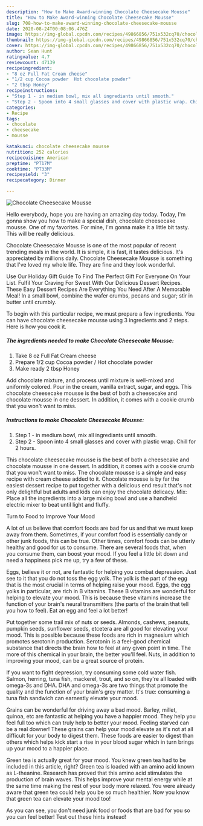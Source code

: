 ```yaml
---
description: "How to Make Award-winning Chocolate Cheesecake Mousse"
title: "How to Make Award-winning Chocolate Cheesecake Mousse"
slug: 708-how-to-make-award-winning-chocolate-cheesecake-mousse
date: 2020-08-24T00:08:06.476Z
image: https://img-global.cpcdn.com/recipes/49866856/751x532cq70/chocolate-cheesecake-mousse-recipe-main-photo.jpg
thumbnail: https://img-global.cpcdn.com/recipes/49866856/751x532cq70/chocolate-cheesecake-mousse-recipe-main-photo.jpg
cover: https://img-global.cpcdn.com/recipes/49866856/751x532cq70/chocolate-cheesecake-mousse-recipe-main-photo.jpg
author: Sean Hunt
ratingvalue: 4.7
reviewcount: 47139
recipeingredient:
- "8 oz Full Fat Cream cheese"
- "1/2 cup Cocoa powder  Hot chocolate powder"
- "2 tbsp Honey"
recipeinstructions:
- "Step 1 - in medium bowl, mix all ingrediants until smooth."
- "Step 2 - Spoon into 4 small glasses and cover with plastic wrap. Chill for 2 hours."
categories:
- Recipe
tags:
- chocolate
- cheesecake
- mousse

katakunci: chocolate cheesecake mousse 
nutrition: 252 calories
recipecuisine: American
preptime: "PT17M"
cooktime: "PT33M"
recipeyield: "3"
recipecategory: Dinner

---
```



![Chocolate Cheesecake Mousse](https://img-global.cpcdn.com/recipes/49866856/751x532cq70/chocolate-cheesecake-mousse-recipe-main-photo.jpg)

Hello everybody, hope you are having an amazing day today. Today, I'm gonna show you how to make a special dish, chocolate cheesecake mousse. One of my favorites. For mine, I'm gonna make it a little bit tasty. This will be really delicious.

Chocolate Cheesecake Mousse is one of the most popular of recent trending meals in the world. It is simple, it is fast, it tastes delicious. It's appreciated by millions daily. Chocolate Cheesecake Mousse is something that I've loved my whole life. They are fine and they look wonderful.

Use Our Holiday Gift Guide To Find The Perfect Gift For Everyone On Your List. Fulfil Your Craving For Sweet With Our Delicious Dessert Recipes. These Easy Dessert Recipes Are Everything You Need After A Memorable Meal! In a small bowl, combine the wafer crumbs, pecans and sugar; stir in butter until crumbly.


To begin with this particular recipe, we must prepare a few ingredients. You can have chocolate cheesecake mousse using 3 ingredients and 2 steps. Here is how you cook it.

<!--inarticleads1-->

##### The ingredients needed to make Chocolate Cheesecake Mousse:

1. Take 8 oz Full Fat Cream cheese
1. Prepare 1/2 cup Cocoa powder / Hot chocolate powder
1. Make ready 2 tbsp Honey


Add chocolate mixture, and process until mixture is well-mixed and uniformly colored. Pour in the cream, vanilla extract, sugar, and eggs. This chocolate cheesecake mousse is the best of both a cheesecake and chocolate mousse in one dessert. In addition, it comes with a cookie crumb that you won&#39;t want to miss. 

<!--inarticleads2-->

##### Instructions to make Chocolate Cheesecake Mousse:

1. Step 1 - in medium bowl, mix all ingrediants until smooth.
1. Step 2 - Spoon into 4 small glasses and cover with plastic wrap. Chill for 2 hours.


This chocolate cheesecake mousse is the best of both a cheesecake and chocolate mousse in one dessert. In addition, it comes with a cookie crumb that you won&#39;t want to miss. The chocolate mousse is a simple and easy recipe with cream cheese added to it. Chocolate mousse is by far the easiest dessert recipe to put together with a delicious end result that&#39;s not only delightful but adults and kids can enjoy the chocolate delicacy. Mix: Place all the ingredients into a large mixing bowl and use a handheld electric mixer to beat until light and fluffy. 

Turn to Food to Improve Your Mood


A lot of us believe that comfort foods are bad for us and that we must keep away from them. Sometimes, if your comfort food is essentially candy or other junk foods, this can be true. Other times, comfort foods can be utterly healthy and good for us to consume. There are several foods that, when you consume them, can boost your mood. If you feel a little bit down and need a happiness pick me up, try a few of these.

Eggs, believe it or not, are fantastic for helping you combat depression. Just see to it that you do not toss the egg yolk. The yolk is the part of the egg that is the most crucial in terms of helping raise your mood. Eggs, the egg yolks in particular, are rich in B vitamins. These B vitamins are wonderful for helping to elevate your mood. This is because these vitamins increase the function of your brain's neural transmitters (the parts of the brain that tell you how to feel). Eat an egg and feel a lot better!

Put together some trail mix of nuts or seeds. Almonds, cashews, peanuts, pumpkin seeds, sunflower seeds, etcetera are all good for elevating your mood. This is possible because these foods are rich in magnesium which promotes serotonin production. Serotonin is a feel-good chemical substance that directs the brain how to feel at any given point in time. The more of this chemical in your brain, the better you'll feel. Nuts, in addition to improving your mood, can be a great source of protein.

If you want to fight depression, try consuming some cold water fish. Salmon, herring, tuna fish, mackerel, trout, and so on, they're all loaded with omega-3s and DHA. DHA and omega-3s are two things that promote the quality and the function of your brain's grey matter. It's true: consuming a tuna fish sandwich can earnestly elevate your mood. 

Grains can be wonderful for driving away a bad mood. Barley, millet, quinoa, etc are fantastic at helping you have a happier mood. They help you feel full too which can truly help to better your mood. Feeling starved can be a real downer! These grains can help your mood elevate as it's not at all difficult for your body to digest them. These foods are easier to digest than others which helps kick start a rise in your blood sugar which in turn brings up your mood to a happier place.

Green tea is actually great for your mood. You knew green tea had to be included in this article, right? Green tea is loaded with an amino acid known as L-theanine. Research has proved that this amino acid stimulates the production of brain waves. This helps improve your mental energy while at the same time making the rest of your body more relaxed. You were already aware that green tea could help you be so much healthier. Now you know that green tea can elevate your mood too!

As you can see, you don't need junk food or foods that are bad for you so you can feel better! Test out  these hints  instead!

